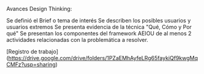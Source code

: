 Avances Design Thinking:

Se definió el Brief o tema de interés
Se describen los posibles usuarios y usuarios extremos
Se presenta evidencia de la técnica "Qué, Cómo y Por qué"
Se presentan los componentes del framework AEIOU de al menos 2 actividades relacionadas con la problemática a resolver.

[Registro de trabajo] (https://drive.google.com/drive/folders/1PZaEMhAyfeLRg65faykiQf9kwgMqCMFz?usp=sharing)
